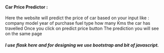 #### Car Price Predictor :

Here the website will predict the price of car based on your input like :
company 
model
year of purchase
fuel type
how many Kms the car has travelled
Once you click on predict price button 
The prediction you will see on the same page 

##### I use flask here and for designing we use bootstrap and bit of javascript.
